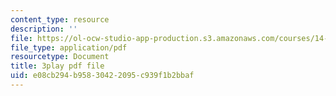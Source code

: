 ```yaml
---
content_type: resource
description: ''
file: https://ol-ocw-studio-app-production.s3.amazonaws.com/courses/14-772-development-economics-macroeconomics-spring-2013/e08cb294b95830422095c939f1b2bbaf_h6Ok8CNVOaE.pdf
file_type: application/pdf
resourcetype: Document
title: 3play pdf file
uid: e08cb294-b958-3042-2095-c939f1b2bbaf
---
```

